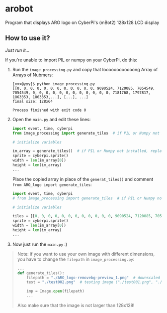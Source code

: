 # arobot
Program that displays ARO logo on CyberPi's (mBot2) 128x128 LCD display


## How to use it?
*Just run it...*

If you're unable to import PIL or numpy on your CyberPi, do this:

1)  Run the `image_processing.py` and copy that loooooooooooong Array of Arrays of Nubmers:
   
    ```shell
    [xxx@yyy]$ python image_processing.py 
    [[0, 0, 0, 0, 0, 0, 0, 0, 0, 0, 0, 0, 9090524, 7120085, 7054549, 7054549, 0, 0, 0, 0, 0, 0, 0, 0, 0, 0, 0, 0, 7181768, 1797817, 1863353, 1863353,...], [...], ...]
    final size: 128x64

    Process finished with exit code 0
    ```
    
2)  Open the `main.py` and edit these lines:
    ```python
    import event, time, cyberpi
    from image_processing import generate_tiles  # if PIL or Numpy not installed, comment this line
    
    # initialize variables
    
    im_array = generate_tiles()  # if PIL or Numpy not installed, replace this with pre-generated list from image_processing.py
    sprite = cyberpi.sprite()
    width = len(im_array[0])
    height = len(im_array)
    ...
    ```
    
    Place the copied array in place of the `generat_tiles()` and comment `from ARO_logo import generate_tiles`:
    
    ```python
    import event, time, cyberpi
    # from image_processing import generate_tiles  # if PIL or Numpy not installed, comment this line
    
    # initialize variables
    
    tiles = [[0, 0, 0, 0, 0, 0, 0, 0, 0, 0, 0, 0, 9090524, 7120085, 7054549, 7054549, 0, 0, 0, 0, 0, 0, 0, 0, 0, 0, 0, 0, 7181768, 1797817, 1863353, 1863353,...], [...], ...]
    sprite = cyberpi.sprite()
    width = len(im_array[0])
    height = len(im_array)
    ...
    ```

3)  Now just run the `main.py` :)

> Note: if you want to use your own image with different dimensions, you have to change the `filepath` in `image_processing.py`:
> 
> ```python
> ...
> def generate_tiles():
>     filepath = "./ARO_logo-removebg-preview_1.png"  # downscaled and cropped image, so it has 128x64
>     test = "./test002.png"  # testing image ("./test001.png", "./test002.png")
>
>     imp = Image.open(filepath)
>     ...
> ```
> 
> Also make sure that the image is not larger than 128x128!
   
